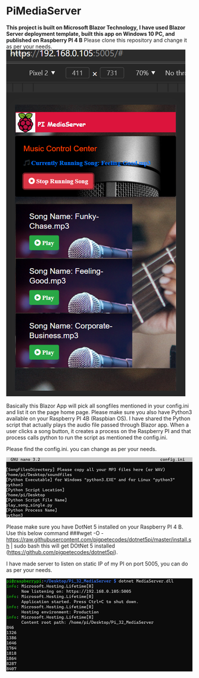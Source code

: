 # PiMediaServer

**This project is built on Microsoft Blazor Technology, I have used Blazor Server deployment template, built this app on Windows 10 PC, and published on Raspberry PI 4 B**
 Please clone this repository and change it as per your needs.
 ![alt text](https://github.com/prax78/PiMediaServer/blob/master/PI_server_1.png)
 
 Basically this Blazor App will pick all songfiles mentioned in your config.ini and list it on the page home page. Please make sure you also have Python3 available on your Raspberry PI 4B (Raspbian OS). I have shared the Python script that actually plays the audio file passed through Blazor app.
 When a user clicks a song button, it creates a process on the Raspberry PI  and that process calls python to run the script as mentioned the config.ini.
 
 Please find the config.ini. you can change as per your needs.
 
 ![alt text](https://github.com/prax78/PiMediaServer/blob/master/PI_server_configini.png)
 
 Please make sure you have DotNet 5 installed on your Raspberry PI 4 B.
 Use this below command
 ###wget -O - https://raw.githubusercontent.com/pjgpetecodes/dotnet5pi/master/install.sh | sudo bash
 this will get DOtNet 5 installed (https://github.com/pjgpetecodes/dotnet5pi).
 
 I have made server to listen on static IP of my PI on port 5005, you can do as per your needs.
 
 ![alt text](https://github.com/prax78/PiMediaServer/blob/master/PI_server_kestrel.png)
 
 
 
 
